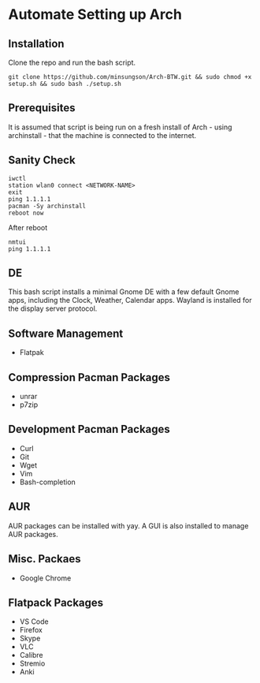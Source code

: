 # Automate Setting up Arch
## Installation
Clone the repo and run the bash script.
```
git clone https://github.com/minsungson/Arch-BTW.git && sudo chmod +x setup.sh && sudo bash ./setup.sh
```
## Prerequisites

It is assumed that script is being run on a fresh install of Arch - using archinstall - that the machine is connected to the internet.

## Sanity Check
```
iwctl
station wlan0 connect <NETWORK-NAME>
exit
ping 1.1.1.1
pacman -Sy archinstall
reboot now
```
After reboot
```
nmtui
ping 1.1.1.1
```
## DE

This bash script installs a minimal Gnome DE with a few default Gnome apps, including the Clock, Weather, Calendar apps. Wayland is installed for the display server protocol.

## Software Management

- Flatpak

## Compression Pacman Packages

- unrar
- p7zip

## Development Pacman Packages

- Curl
- Git
- Wget
- Vim
- Bash-completion

## AUR

AUR packages can be installed with yay. A GUI is also installed to manage AUR packages.

## Misc. Packaes

- Google Chrome

## Flatpack Packages

- VS Code
- Firefox
- Skype
- VLC
- Calibre
- Stremio
- Anki
